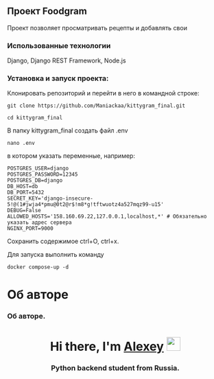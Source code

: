 ## Проект Foodgram

Проект позволяет просматривать рецепты и добавлять свои 


### Использованные технологии

Django, Django REST Framework, Node.js


### Установка и запуск проекта: 

Клонировать репозиторий и перейти в него в командной строке:

```
git clone https://github.com/Maniackaa/kittygram_final.git
```

```
cd kittygram_final
```
В папку kittygram_final создать файл .env
```
nano .env
```

в котором указать переменные, например:
```
POSTGRES_USER=django
POSTGRES_PASSWORD=12345
POSTGRES_DB=django
DB_HOST=db
DB_PORT=5432
SECRET_KEY='django-insecure-5!@(1#jwja4*pmu@0t2@r$!m8*g!tftwuotz4a527mqz99-u15'
DEBUG=False
ALLOWED_HOSTS='158.160.69.22,127.0.0.1,localhost,*' # Обязательно указать адрес сервера
NGINX_PORT=9000
```
Сохранить содержимое ctrl+O, ctrl+x. 

Для запуска выполнить команду 
```
docker compose-up -d
```

# Об авторе
### Об авторе.
<h1 align="center">Hi there, I'm <a href="https://oldit.ru" target="_blank">Alexey</a> 
<img src="https://github.com/blackcater/blackcater/raw/main/images/Hi.gif" height="32"/></h1>
<h3 align="center">Python backend student from Russia.</h3>